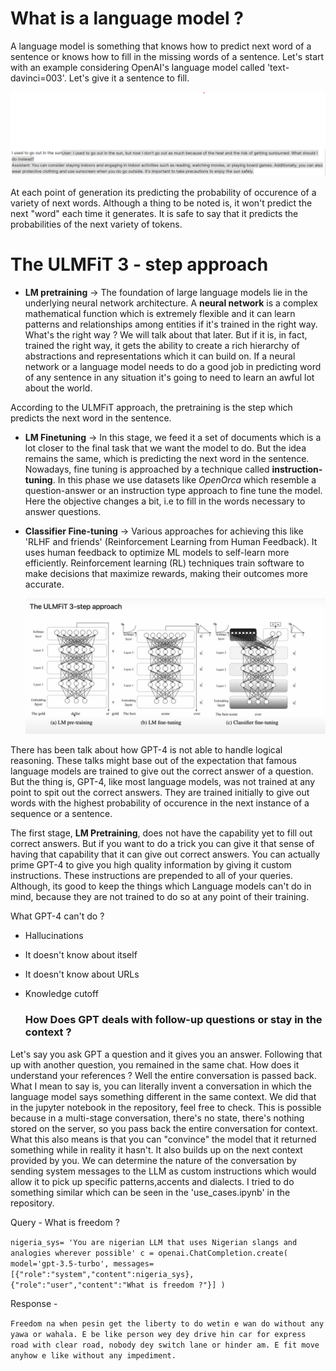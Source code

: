 # What is a language model ? 
A language model is something that knows how to predict next word of a sentence or knows how to fill in the missing words of a sentence.
Let's start with an example considering OpenAI's language model called 'text-davinci=003'. Let's give it a sentence to fill. 

![Fillingtext](/pic_!.png)

At each point of generation its predicting the probability of occurence of a variety of next words. Although a thing to be noted is, it won't predict the next "word" each time it generates. 
It is safe to say that it predicts the probabilities of the next variety of tokens.   

# The ULMFiT 3 - step approach
- **LM pretraining** -> The foundation of large language models lie in the underlying neural network architecture. A **neural network** is a complex mathematical function which is extremely flexible and it can learn patterns and relationships among entities if it's trained in the right way. What's the right way ? We will talk about that later. 
But if it is, in fact, trained the right way, it gets the ability to create a rich hierarchy of abstractions and representations which it can build on. If a neural network or a language model needs to do a good job in predicting word of any sentence in any situation it's going to need to learn an awful lot about the world.

According to the ULMFiT approach, the pretraining is the step which predicts the next word in the sentence.

- **LM Finetuning** -> In this stage, we feed it a set of documents which is a lot closer to the final task that we want the model to do. But the idea remains the same, which is predicting the next word in the sentence. Nowadays, fine tuning is approached by a technique called **instruction-tuning**. In this phase we use datasets like *OpenOrca* which resemble a question-answer or an instruction type approach to fine tune the model. Here the objective changes a bit, i.e to fill in the words necessary to answer questions.

- **Classifier Fine-tuning** -> Various approaches for achieving this like 'RLHF and friends' (Reinforcement Learning from Human Feedback). It uses human feedback to optimize ML models to self-learn more efficiently. Reinforcement learning (RL) techniques train software to make decisions that maximize rewards, making their outcomes more accurate.

  ![ulmfitapproach](/pic_2.png)

There has been talk about how GPT-4 is not able to handle logical reasoning. These talks might base out of the expectation that famous language models are trained to give out the correct answer of a question. But the thing is, GPT-4, like most language models, was not trained at any point to spit out the correct answers. They are trained initially to give out words with the highest probability of occurence in the next instance of a sequence or a sentence.

The first stage, **LM Pretraining**, does not have the capability yet to fill out correct answers. But if you want to do a trick you can give it that sense of having that capability that it can give out correct answers. You can actually prime GPT-4 to give you high quality information by giving it custom instructions. These instructions are prepended to all of your queries. Although, its good to keep the things which Language models can't do in mind, because they are not trained to do so at any point of their training. 

What GPT-4 can't do ? 
- Hallucinations
- It doesn't know about itself
- It doesn't know about URLs
- Knowledge cutoff

  ### How Does GPT deals with follow-up questions or stay in the context ? 
Let's say you ask GPT a question and it gives you an answer. Following that up with another question, you remained in the same chat. How does it understand your references ? 
Well the entire conversation is passed back. What I mean to say is, you can literally invent a conversation in which the language model says something different in the same context. We did that in the jupyter notebook in the repository, feel free to check. This is possible because in a multi-stage conversation, there's no state, there's nothing stored on the server, so you pass back the entire conversation for context. 
What this also means is that you can "convince" the model that it returned something while in reality it hasn't. It also builds up on the next context provided by you. We can determine the nature of the conversation by sending system messages to the LLM as custom instructions which would allow it to pick up specific patterns,accents and dialects. I tried to do something similar which can be seen in the 'use_cases.ipynb' in the repository. 

Query - What is freedom ? 

`nigeria_sys= 'You are nigerian LLM that uses Nigerian slangs and analogies wherever possible'
c = openai.ChatCompletion.create(
    model='gpt-3.5-turbo',
    messages=[{"role":"system","content":nigeria_sys},
              {"role":"user","content":"What is freedom ?"}]
)`

Response - 

`Freedom na when pesin get the liberty to do wetin e wan do without any yawa or wahala. E be like person wey dey drive hin car for express road with clear road, nobody dey switch lane or hinder am. E fit move anyhow e like without any impediment.`


